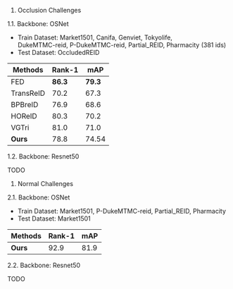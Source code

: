 1. Occlusion Challenges

1.1. Backbone: OSNet
- Train Dataset: Market1501, Canifa, Genviet, Tokyolife, <br>
DukeMTMC-reid, P-DukeMTMC-reid, Partial_REID, Pharmacity (381 ids)
- Test Dataset: OccludedREID

| Methods  |  Rank-1 | mAP  |
|---|---|---|
| FED  | **86.3**  | **79.3**  |
| TransReID  | 70.2  | 67.3  |
| BPBreID  | 76.9  | 68.6  |
| HOReID  |  80.3 | 70.2  |
| VGTri  | 81.0  |  71.0 |
| **Ours**  | 78.8  | 74.54  |

1.2. Backbone: Resnet50

TODO

1. Normal Challenges

2.1. Backbone: OSNet
- Train Dataset: Market1501, P-DukeMTMC-reid, Partial_REID, Pharmacity
- Test Dataset: Market1501

| Methods  |  Rank-1 | mAP  |
|---|---|---|
| **Ours**  | 92.9  | 81.9  |

2.2. Backbone: Resnet50

TODO